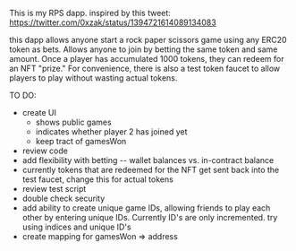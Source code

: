This is my RPS dapp.
inspired by this tweet: https://twitter.com/0xzak/status/1394721614089134083

this dapp allows anyone start a rock paper scissors game using any ERC20 token as bets. Allows anyone to join by betting the same token and same amount. Once a player has accumulated 1000 tokens, they can redeem for an NFT "prize." For convenience, there is also a test token faucet to allow players to play without wasting actual tokens. 

TO DO:
- create UI
  - shows public games
  - indicates whether player 2 has joined yet
  - keep tract of gamesWon
- review code
- add flexibility with betting -- wallet balances vs. in-contract balance
- currently tokens that are redeemed for the NFT get sent back into the test faucet, change this for actual tokens
- review test script
- double check security
- add ability to create unique game IDs, allowing friends to play each other by entering unique IDs. Currently ID's are only incremented. try using indices and unique ID's
- create mapping for gamesWon => address

